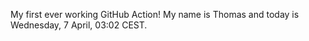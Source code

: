 My first ever working GitHub Action!
My name is Thomas and today is Wednesday, 7 April, 03:02 CEST. 
